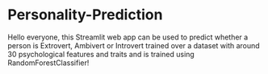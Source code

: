 # Personality-Prediction
Hello everyone, this Streamlit web app can be used to predict whether a person is Extrovert, Ambivert or Introvert trained over a dataset with around 30 psychological features and traits and is trained using RandomForestClassifier!

